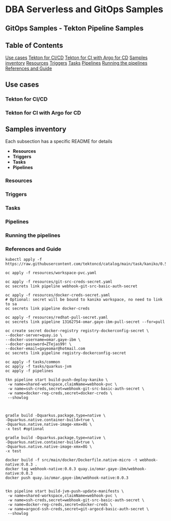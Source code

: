 # DBA Serverless and GitOps Samples
## GitOps Samples - Tekton Pipeline Samples


## Table of Contents
[Use cases](#use-cases)
[Tekton for CI/CD](#tekton-for-cicd)
[Tekton for CI with Argo for CD](#tekton-for-ci-with-argo-for-cd)
[Samples inventory](#samples-inventory)
[Resources](#resources)
[Triggers](#triggers)
[Tasks](#tasks)
[Pipelines](#pipelines)
[Running the pipelines](#running-the-pipelines)
[References and Guide](#references-and-guide)


## Use cases
### Tekton for CI/CD
### Tekton for CI with Argo for CD

## Samples inventory
Each subsection has a specific README for details
- **Resources**
- **Triggers**
- **Tasks**
- **Pipelines**

### Resources
### Triggers
### Tasks
### Pipelines
### Running the pipelines
### References and Guide


```shell
kubectl apply -f https://raw.githubusercontent.com/tektoncd/catalog/main/task/kaniko/0.5/kaniko.yaml

oc apply -f resources/workspace-pvc.yaml

oc apply -f resources/git-src-creds-secret.yaml
oc secrets link pipeline webhook-git-src-basic-auth-secret

oc apply -f resources/docker-creds-secret.yaml
# Optional: secret will be bound to kaniko workspace, no need to link to sa
oc secrets link pipeline docker-creds

oc apply -f resources/redhat-pull-secret.yaml
oc secrets link pipeline 13162754-omar.gaye-ibm-pull-secret --for=pull

oc create secret docker-registry registry-dockerconfig-secret \
--docker-server=quay.io \
--docker-username=omar.gaye-ibm \
--docker-password=ZTejas99! \
--docker-email=gayeomar@hotmail.com
oc secrets link pipeline registry-dockerconfig-secret

oc apply -f tasks/common
oc apply -f tasks/quarkus-jvm
oc apply -f pipelines

tkn pipeline start build-push-deploy-kaniko \ 
 -w name=shared-workspace,claimName=webhook-pvc \ 
 -w name=ssh-creds,secret=webhook-git-src-basic-auth-secret \ 
 -w name=docker-reg-creds,secret=docker-creds \ 
 --showlog



gradle build -Dquarkus.package.type=native \ 
-Dquarkus.native.container-build=true \ 
-Dquarkus.native.native-image-xmx=8G \
-x test #optional

gradle build -Dquarkus.package.type=native \
-Dquarkus.native.container-build=true \ 
-Dquarkus.native.native-image-xmx=8G \ 
-x test

docker build -f src/main/docker/Dockerfile.native-micro -t webhook-native:0.0.3 .
docker tag webhook-native:0.0.3 quay.io/omar.gaye-ibm/webhook-native:0.0.3
docker push quay.io/omar.gaye-ibm/webhook-native:0.0.3


tkn pipeline start build-jvm-push-update-manifests \ 
 -w name=shared-workspace,claimName=webhook-pvc \ 
 -w name=ssh-creds,secret=webhook-git-src-basic-auth-secret \ 
 -w name=docker-reg-creds,secret=docker-creds \ 
 -w name=argocd-ssh-creds,secret=git-argocd-basic-auth-secret \ 
 --showlog


```